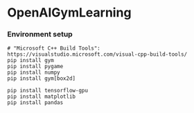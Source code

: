 # OpenAIGymLearning

### Environment setup
```
# "Microsoft C++ Build Tools": https://visualstudio.microsoft.com/visual-cpp-build-tools/
pip install gym
pip install pygame
pip install numpy
pip install gym[box2d]

pip install tensorflow-gpu
pip install matplotlib
pip install pandas
```